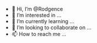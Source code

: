 - 👋 Hi, I’m @Rodgence
- 👀 I’m interested in ...
- 🌱 I’m currently learning ...
- 💞️ I’m looking to collaborate on ...
- 📫 How to reach me ...

<!---
Rodgence/Rodgence is a ✨ special ✨ repository because its `README.md` (this file) appears on your GitHub profile.
You can click the Preview link to take a look at your changes.
--->
